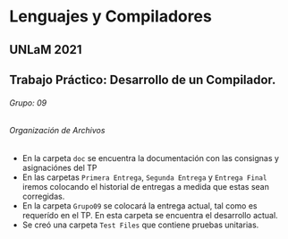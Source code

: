 ﻿<!-- sintaxis markdown: https://docs.github.com/es/github/writing-on-github/getting-started-with-writing-and-formatting-on-github/basic-writing-and-formatting-syntax -->
# Lenguajes y Compiladores 
## UNLaM 2021
## Trabajo Práctico: Desarrollo de un Compilador.
###### Grupo: 09

###### Organización de Archivos
- En la carpeta `doc` se encuentra la documentación con las consignas y asignaciónes del TP
- En las carpetas `Primera Entrega`, `Segunda Entrega` y `Entrega Final` iremos colocando el historial de entregas a medida que estas sean corregidas.
- En la carpeta `Grupo09` se colocará la entrega actual, tal como es requerído en el TP. En esta carpeta se encuentra el desarrollo actual.
- Se creó una carpeta `Test Files` que contiene pruebas unitarias.


